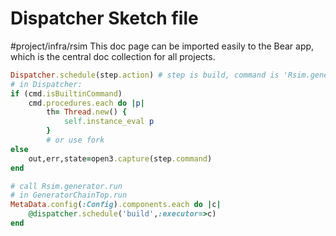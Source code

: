 # Dispatcher Sketch file
#project/infra/rsim
This doc page can be imported easily to the Bear app, which is the central doc collection for all projects.
```ruby
Dispatcher.schedule(step.action) # step is build, command is 'Rsim.generator.run'
# in Dispatcher:
if (cmd.isBuiltinCommand)
	cmd.procedures.each do |p|
		th= Thread.new() {
			self.instance_eval p
		}
		# or use fork
else
	out,err,state=open3.capture(step.command)
end

# call Rsim.generator.run
# in GeneratorChainTop.run
MetaData.config(:Config).components.each do |c|
	@dispatcher.schedule('build',:executor=>c)
end
```